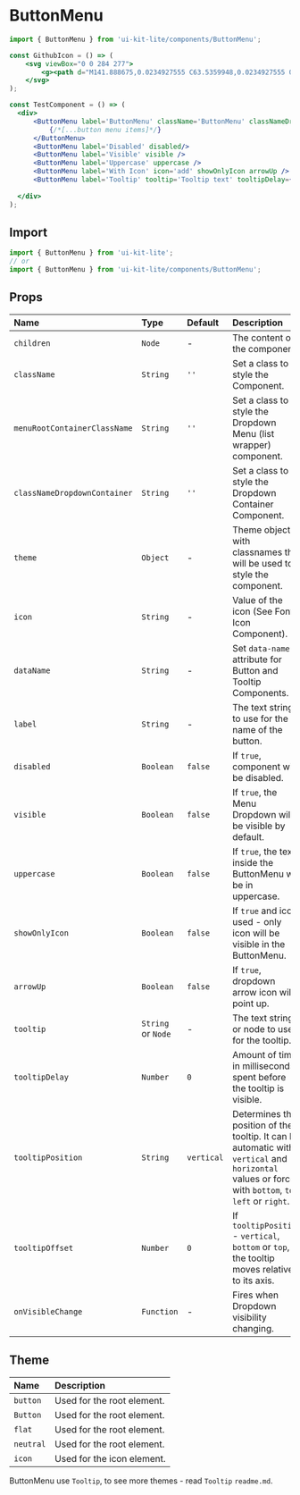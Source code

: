 # ButtonMenu

<!-- example -->
```jsx
import { ButtonMenu } from 'ui-kit-lite/components/ButtonMenu';

const GithubIcon = () => (
    <svg viewBox="0 0 284 277">
        <g><path d="M141.888675,0.0234927555 C63.5359948,0.0234927555 0,63.5477395 0,141.912168 C0,204.6023 40.6554239,257.788232 97.0321356,276.549924 C104.12328,277.86336 106.726656,273.471926 106.726656,269.724287 C106.726656,266.340838 106.595077,255.16371 106.533987,243.307542 C67.0604204,251.890693 58.7310279,226.56652 58.7310279,226.56652 C52.2766299,210.166193 42.9768456,205.805304 42.9768456,205.805304 C30.1032937,196.998939 43.9472374,197.17986 43.9472374,197.17986 C58.1953153,198.180797 65.6976425,211.801527 65.6976425,211.801527 C78.35268,233.493192 98.8906827,227.222064 106.987463,223.596605 C108.260955,214.426049 111.938106,208.166669 115.995895,204.623447 C84.4804813,201.035582 51.3508808,188.869264 51.3508808,134.501475 C51.3508808,119.01045 56.8936274,106.353063 65.9701981,96.4165325 C64.4969882,92.842765 59.6403297,78.411417 67.3447241,58.8673023 C67.3447241,58.8673023 79.2596322,55.0538738 106.374213,73.4114319 C117.692318,70.2676443 129.83044,68.6910512 141.888675,68.63701 C153.94691,68.6910512 166.09443,70.2676443 177.433682,73.4114319 C204.515368,55.0538738 216.413829,58.8673023 216.413829,58.8673023 C224.13702,78.411417 219.278012,92.842765 217.804802,96.4165325 C226.902519,106.353063 232.407672,119.01045 232.407672,134.501475 C232.407672,188.998493 199.214632,200.997988 167.619331,204.510665 C172.708602,208.913848 177.243363,217.54869 177.243363,230.786433 C177.243363,249.771339 177.078889,265.050898 177.078889,269.724287 C177.078889,273.500121 179.632923,277.92445 186.825101,276.531127 C243.171268,257.748288 283.775,204.581154 283.775,141.912168 C283.775,63.5477395 220.248404,0.0234927555 141.888675,0.0234927555" /></g>
    </svg>
);

const TestComponent = () => (
  <div>
      <ButtonMenu label='ButtonMenu' className='ButtonMenu' classNameDropdownContainer='DropdownContainer'>
          {/*[...button menu items]*/}
      </ButtonMenu>
      <ButtonMenu label='Disabled' disabled/>
      <ButtonMenu label='Visible' visible />
      <ButtonMenu label='Uppercase' uppercase />
      <ButtonMenu label='With Icon' icon='add' showOnlyIcon arrowUp />
      <ButtonMenu label='Tooltip' tooltip='Tooltip text' tooltipDelay={250} tooltipPosition='top' tooltipOffset={50} /> <ButtonMenu label='ButtonMenu' tooltip='Tooltip text' theme={{ button: 'CustomButtonTheme', tooltip: 'CustomTooltipTheme', tooltipActive: 'CustomTooltipActiveTheme', }} />
    
  </div>
);
```

## Import
```jsx
import { ButtonMenu } from 'ui-kit-lite';
// or
import { ButtonMenu } from 'ui-kit-lite/components/ButtonMenu';
```

## Props

| Name                         | Type               | Default    | Description                                                                                                                                            |
|:-----------------------------|:-------------------|:-----------|:-------------------------------------------------------------------------------------------------------------------------------------------------------|
| `children`                   | `Node`             | -          | The content of the component.                                                                                                                          |
| `className`                  | `String`           | `''`       | Set a class to style the Component.                                                                                                                    |
| `menuRootContainerClassName` | `String`           | `''`       | Set a class to style the Dropdown Menu (list wrapper) component.                                                                                       |
| `classNameDropdownContainer` | `String`           | `''`       | Set a class to style the Dropdown Container Component.                                                                                                 |
| `theme`                      | `Object`           | -          | Theme object with classnames that will be used to style the component.                                                                                 |
| `icon`                       | `String`           | -          | Value of the icon (See Font Icon Component).                                                                                                           |
| `dataName`                   | `String`           | -          | Set `data-name` attribute for Button and Tooltip Components.                                                                                           |
| `label`                      | `String`           | -          | The text string to use for the name of the button.                                                                                                     |
| `disabled`                   | `Boolean`          | `false`    | If `true`, component will be disabled.                                                                                                                 |
| `visible`                    | `Boolean`          | `false`    | If `true`, the Menu Dropdown will be visible by default.                                                                                               |
| `uppercase`                  | `Boolean`          | `false`    | If `true`, the text inside the ButtonMenu will be in uppercase.                                                                                        |
| `showOnlyIcon`               | `Boolean`          | `false`    | If `true` and icon used - only icon will be visible in the ButtonMenu.                                                                                 |
| `arrowUp`                    | `Boolean`          | `false`    | If `true`, dropdown arrow icon will point up.                                                                                                          |
| `tooltip`                    | `String` or `Node` | -          | The text string or node to use for the tooltip.                                                                                                        |
| `tooltipDelay`               | `Number`           | `0`        | Amount of time in milliseconds spent before the tooltip is visible.                                                                                    |
| `tooltipPosition`            | `String`           | `vertical` | Determines the position of the tooltip. It can be automatic with `vertical` and `horizontal` values or forced with `bottom`, `top`, `left` or `right`. |
| `tooltipOffset`              | `Number`           | `0`        | If `tooltipPosition` - `vertical`, `bottom` or `top`, the tooltip moves relative to its axis.                                                          |
| `onVisibleChange`            | `Function`         | -          | Fires when Dropdown visibility changing.                                                                                                               |

## Theme

| Name      | Description                |
|:----------|:---------------------------|
| `button`  | Used for the root element. |
| `Button`  | Used for the root element. |
| `flat`    | Used for the root element. |
| `neutral` | Used for the root element. |
| `icon`    | Used for the icon element. |


ButtonMenu use `Tooltip`, to see more themes - read `Tooltip` `readme.md`.
